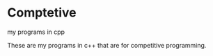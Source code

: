 # Comptetive
my programs in cpp



These are my programs in c++ that are for competitive programming.
